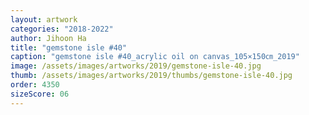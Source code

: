 ```yaml
---
layout: artwork
categories: "2018-2022"
author: Jihoon Ha
title: "gemstone isle #40"
caption: "gemstone isle #40_acrylic oil on canvas_105×150㎝_2019"
image: /assets/images/artworks/2019/gemstone-isle-40.jpg
thumb: /assets/images/artworks/2019/thumbs/gemstone-isle-40.jpg
order: 4350
sizeScore: 06
---
```

